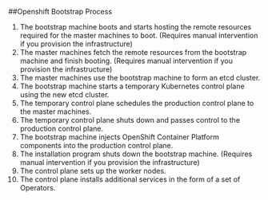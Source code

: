 
##Openshift Bootstrap Process

1. The bootstrap machine boots and starts hosting the remote resources required for the master machines to boot. (Requires manual intervention if you provision the infrastructure)
2. The master machines fetch the remote resources from the bootstrap machine and finish booting. (Requires manual intervention if you provision the infrastructure)
3. The master machines use the bootstrap machine to form an etcd cluster.
4. The bootstrap machine starts a temporary Kubernetes control plane using the new etcd cluster.
5. The temporary control plane schedules the production control plane to the master machines.
6. The temporary control plane shuts down and passes control to the production control plane.
7. The bootstrap machine injects OpenShift Container Platform components into the production control plane.
8. The installation program shuts down the bootstrap machine. (Requires manual intervention if you provision the infrastructure)
9. The control plane sets up the worker nodes.
10. The control plane installs additional services in the form of a set of Operators.
